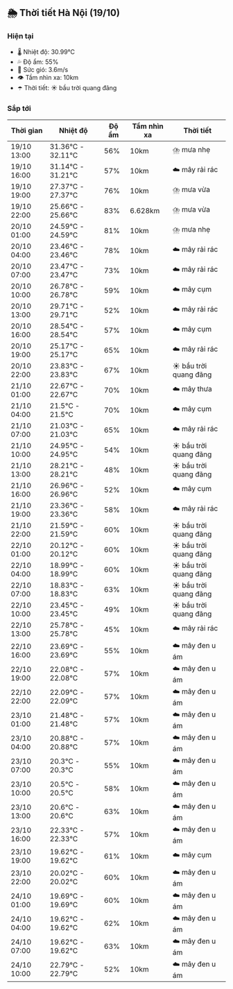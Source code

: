 ## 🌦️ Thời tiết Hà Nội (19/10)

### Hiện tại

- 🌡️ Nhiệt độ: 30.99℃
- 💦 Độ ẩm: 55%
- 💨 Sức gió: 3.6m/s
- 👁️ Tầm nhìn xa: 10km
- ☂️ Thời tiết: ☀️ bầu trời quang đãng

### Sắp tới

| Thời gian | Nhiệt độ | Độ ẩm | Tầm nhìn xa | Thời tiết |
| --- | --- | --- | --- | --- |
| 19/10 13:00 | 31.36℃ - 32.11℃ | 56% | 10km | ⛈️ mưa nhẹ |
| 19/10 16:00 | 31.14℃ - 31.21℃ | 57% | 10km | ☁️ mây rải rác |
| 19/10 19:00 | 27.37℃ - 27.37℃ | 76% | 10km | ⛈️ mưa vừa |
| 19/10 22:00 | 25.66℃ - 25.66℃ | 83% | 6.628km | ⛈️ mưa vừa |
| 20/10 01:00 | 24.59℃ - 24.59℃ | 81% | 10km | ⛈️ mưa nhẹ |
| 20/10 04:00 | 23.46℃ - 23.46℃ | 78% | 10km | ☁️ mây rải rác |
| 20/10 07:00 | 23.47℃ - 23.47℃ | 73% | 10km | ☁️ mây rải rác |
| 20/10 10:00 | 26.78℃ - 26.78℃ | 59% | 10km | ☁️ mây cụm |
| 20/10 13:00 | 29.71℃ - 29.71℃ | 52% | 10km | ☁️ mây rải rác |
| 20/10 16:00 | 28.54℃ - 28.54℃ | 57% | 10km | ☁️ mây cụm |
| 20/10 19:00 | 25.17℃ - 25.17℃ | 65% | 10km | ☁️ mây rải rác |
| 20/10 22:00 | 23.83℃ - 23.83℃ | 67% | 10km | ☀️ bầu trời quang đãng |
| 21/10 01:00 | 22.67℃ - 22.67℃ | 70% | 10km | ☁️ mây thưa |
| 21/10 04:00 | 21.5℃ - 21.5℃ | 70% | 10km | ☁️ mây cụm |
| 21/10 07:00 | 21.03℃ - 21.03℃ | 65% | 10km | ☁️ mây rải rác |
| 21/10 10:00 | 24.95℃ - 24.95℃ | 54% | 10km | ☀️ bầu trời quang đãng |
| 21/10 13:00 | 28.21℃ - 28.21℃ | 48% | 10km | ☀️ bầu trời quang đãng |
| 21/10 16:00 | 26.96℃ - 26.96℃ | 52% | 10km | ☁️ mây cụm |
| 21/10 19:00 | 23.36℃ - 23.36℃ | 58% | 10km | ☁️ mây rải rác |
| 21/10 22:00 | 21.59℃ - 21.59℃ | 60% | 10km | ☀️ bầu trời quang đãng |
| 22/10 01:00 | 20.12℃ - 20.12℃ | 60% | 10km | ☀️ bầu trời quang đãng |
| 22/10 04:00 | 18.99℃ - 18.99℃ | 60% | 10km | ☀️ bầu trời quang đãng |
| 22/10 07:00 | 18.83℃ - 18.83℃ | 63% | 10km | ☀️ bầu trời quang đãng |
| 22/10 10:00 | 23.45℃ - 23.45℃ | 49% | 10km | ☀️ bầu trời quang đãng |
| 22/10 13:00 | 25.78℃ - 25.78℃ | 45% | 10km | ☁️ mây rải rác |
| 22/10 16:00 | 23.69℃ - 23.69℃ | 55% | 10km | ☁️ mây đen u ám |
| 22/10 19:00 | 22.08℃ - 22.08℃ | 57% | 10km | ☁️ mây đen u ám |
| 22/10 22:00 | 22.09℃ - 22.09℃ | 57% | 10km | ☁️ mây đen u ám |
| 23/10 01:00 | 21.48℃ - 21.48℃ | 57% | 10km | ☁️ mây đen u ám |
| 23/10 04:00 | 20.88℃ - 20.88℃ | 57% | 10km | ☁️ mây đen u ám |
| 23/10 07:00 | 20.3℃ - 20.3℃ | 55% | 10km | ☁️ mây đen u ám |
| 23/10 10:00 | 20.5℃ - 20.5℃ | 58% | 10km | ☁️ mây đen u ám |
| 23/10 13:00 | 20.6℃ - 20.6℃ | 63% | 10km | ☁️ mây đen u ám |
| 23/10 16:00 | 22.33℃ - 22.33℃ | 57% | 10km | ☁️ mây đen u ám |
| 23/10 19:00 | 19.62℃ - 19.62℃ | 61% | 10km | ☁️ mây cụm |
| 23/10 22:00 | 20.02℃ - 20.02℃ | 60% | 10km | ☁️ mây đen u ám |
| 24/10 01:00 | 19.69℃ - 19.69℃ | 60% | 10km | ☁️ mây đen u ám |
| 24/10 04:00 | 19.62℃ - 19.62℃ | 62% | 10km | ☁️ mây đen u ám |
| 24/10 07:00 | 19.62℃ - 19.62℃ | 63% | 10km | ☁️ mây đen u ám |
| 24/10 10:00 | 22.79℃ - 22.79℃ | 52% | 10km | ☁️ mây đen u ám |
